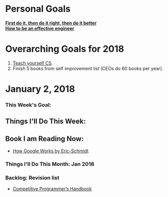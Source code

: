 Personal Goals
==============
**[First do it, then do it right, then do it better](https://medium.com/@addyosmani/totally-get-your-frustration-ea11adf237e3)**     
**[How to be an effective engineer](https://gist.github.com/rondy/af1dee1d28c02e9a225ae55da2674a6f)**
# Overarching Goals for 2018
1. [Teach yourself CS](https://teachyourselfcs.com/).
2. Finish 5 books from self improvement list (CEOs do 60 books per year).

# January 2, 2018

### This Week's Goal: 

## Things I'll Do This Week:

## Book I am Reading Now:
- [How Google Works by Eric-Schmidt](https://www.amazon.com/How-Google-Works-Eric-Schmidt/dp/1455582344)

### Things I'll Do This Month: Jan 2018

### Backlog: Revision list
- [Competitive Programmer’s Handbook](https://cses.fi/book.pdf)
